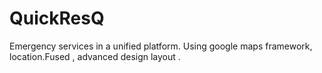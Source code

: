 # QuickResQ
Emergency services in a unified platform. Using google maps framework, location.Fused , advanced design layout .
